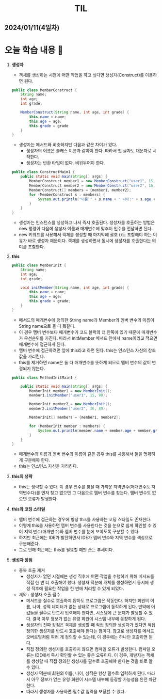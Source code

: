 # <center>TIL<center>
## 2024/01/11(4일차)

# 오늘 학습 내용 :memo:
1. **생성자**
    - 객체를 생성하는 시점에 어떤 작업을 하고 싶다면 생성자(Construct)를 이용하면 된다.
    ```java
    public class MemberConstruct {
        String name;
        int age;
        int grade;

        MemberConstruct(String name, int age, int grade) {
            this.name = name;
            this.age = age;
            this.grade = grade
        }
    }
    ```
    - 생성자는 메서드와 비슷하지만 다음과 같은 차이가 있다.
        - 생성자의 이름은 클래스 이름과 같아야 한다. 따라서 첫 글자도 대문자로 시작한다.
        - 생성자는 반환 타입이 없다. 비워두어야 한다.
    ```java
    public class ConstructMain1 {
        public static void main(String[] args) {
            MemberConstruct member1 = new MemberConstruct("user1", 15, 90);
            MemberConstruct member2 = new MemberConstruct("user2", 16, 80);
            MemberConstruct[] members = {member1, member2};
            for (MemberConstruct s : members) {
                System.out.println("이름:" + s.name + " 나이:" + s.age + " 성적:" + s.grade);
            }
        }
    }
    ```
    - 생성자는 인스턴스를 생성하고 나서 즉시 호출된다. 생성자를 호출하는 방법은 new 명령어 다음에 생성자 이름과 매개변수에 맞추어 인수를 전달하면 된다.
    - new 키워드를 사용해서 객체를 생성할 때 마지막에 괄호 ()도 포함해야 하는 이유가 바로 생성자 때문이다. 객체를 생성하면서 동시에 생성자를 호출한다는 의미를 포함한다.

2. **this**
    ```java
    public class MemberInit {
        String name;
        int age;
        int grade;

        void initMember(String name, int age, int grade) {
            this.name = name;
            this.age = age;
            this.grade = grade;
        }
    }
    ```
    - 메서드의 매개변수에 정의한 String name과 Member의 멤버 변수의 이름이 String name으로 둘 다 똑같다.
    - 이 경우 멤버 변수보다 매개변수가 코드 블럭의 더 안쪽에 있기 때문에 매개변수가 우선순위를 가진다. 따라서 initMember 메서드 안에서 name이라고 적으면 매개변수에 접근하게 된다.
    - 멤버 변수에 접근하려면 앞에 this라고 하면 된다. this는 인스턴스 자신의 참조값을 가리킨다.
    - this를 제거하면 name은 둘 다 매개변수를 뜻하게 되므로 멤버 변수의 값이 변경되지 않는다.
    ```java
    public class MethodInitMain1 {

        public static void main(String[] args) {
            MemberInit member1 = new MemberInit();
            member1.initMember("user1", 15, 90);

            MemberInit member2 = new MemberInit();
            member2.initMember("user2", 16, 80);

            MemberInit[] members = {member1, member2};

            for (MemberInit member : members) {
                System.out.println(member.name + member.age + member.grade);
            }
        }
    }
    ```
    - 매개변수의 이름과 멤버 변수의 이름이 같은 경우 this를 사용해서 둘을 명확하게 구분해야 한다.
    - this는 인스턴스 자신을 가리킨다.

3. **this의 생략**
    - this는 생략할 수 있다. 이 경우 변수를 찾을 때 가까운 지역변수(매개변수도 지역변수다)를 먼저 찾고 없으면 그 다음으로 멤버 변수를 찾는다. 멤버 변수도 없으면 오류가 발생한다.

4. **this와 코딩 스타일**
    - 멤버 변수에 접근하는 경우에 항상 this를 사용하는 코딩 스타일도 존재한다.
    - 이렇게 this를 사용하면 멤버 변수를 사용한다는 것을 눈으로 쉽게 확인할 수 있어 지역 변수(매개변수)와 멤버 변수를 눈에 보이도록 구분할 수 있다.
    - 하지만 최근에는 IDE가 발전하면서 IDE가 멤버 변수와 지역 변수를 색상으로 구분해준다.
    - 그로 인해 최근에는 this를 필요할 때만 쓰는 추세이다.

5. **생성자 장점**
    - 중복 호출 제거
        - 생성자가 없던 시절에는 생성 직후에 어떤 작업을 수행하기 위해 메서드를 직접 한 번 더 호출해야 했다. 생성자 덕분에 개체를 생성하면서 동시에 생성 직후에 필요한 작업을 한 번에 처리할 수 있게 되었다.
    - 제약 : 생성자 호출 필수
        - 메서드를 실수로 호출하지 않아도 프로그램은 작동한다. 하지만 회원의 이름, 나이, 성적 데이터가 없는 상태로 프로그램이 동작하게 된다. 만약에 이 값들을 필수로 반드시 입력해야 한다면, 시스템에 큰 문제가 발생할 수 있다. 결국 아무 정보가 없는 유령 회원이 시스템 내부에 등장하게 된다.
        - 생성자의 진짜 장점은 객체를 생성할 때 직접 정의한 생성자가 있다면 직접 정의한 생성자를 반드시 호출해야 한다는 점이다. 참고로 생성자를 메서드 오버로딩처럼 여러 개 정의할 수 있는데, 이 경우에는 하나만 호출하면 된다.
        - 직접 정의한 생성자를 호출하지 않으면 컴파일 오류가 발생한다. 컴파일 오류는 IDE에서 즉시 확인할 수 있는 좋은 오류이다. 이 경우, 개발자는 객체를 생성할 때 직접 정의한 생성자를 필수로 호출해야 한다는 것을 바로 알 수 있다.
        - 생성자 덕분에 회원의 이름, 나이, 성적은 항상 필수로 입력하게 된다. 따라서 아무 정보가 없는 유령 회원이 시스템 내부에 등장할 가능성을 완전 차단한다.
        - 따라서 생성자를 사용하면 필수값 입력을 보장할 수 있다.